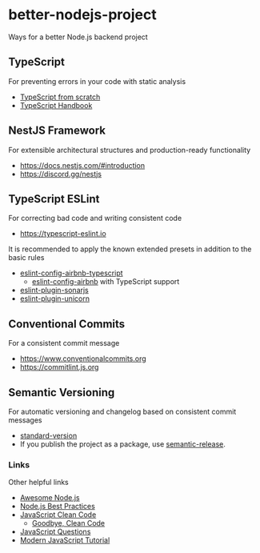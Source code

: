 # better-nodejs-project

Ways for a better Node.js backend project

## TypeScript

For preventing errors in your code with static analysis

- [TypeScript from scratch](https://www.typescriptlang.org/docs/handbook/typescript-from-scratch.html)
- [TypeScript Handbook](https://www.typescriptlang.org/docs/handbook/intro.html)

## NestJS Framework

For extensible architectural structures and production-ready functionality

- <https://docs.nestjs.com/#introduction>
- <https://discord.gg/nestjs>

## TypeScript ESLint

For correcting bad code and writing consistent code

- <https://typescript-eslint.io>

It is recommended to apply the known extended presets in addition to the basic rules

- [eslint-config-airbnb-typescript](https://github.com/iamturns/eslint-config-airbnb-typescript)
  - [eslint-config-airbnb](https://github.com/airbnb/javascript/tree/master/packages/eslint-config-airbnb) with TypeScript support
- [eslint-plugin-sonarjs](https://github.com/SonarSource/eslint-plugin-sonarjs)
- [eslint-plugin-unicorn](https://github.com/sindresorhus/eslint-plugin-unicorn)

## Conventional Commits

For a consistent commit message

- <https://www.conventionalcommits.org>
- <https://commitlint.js.org>

## Semantic Versioning

For automatic versioning and changelog based on consistent commit messages

- [standard-version](https://github.com/conventional-changelog/standard-version)
- If you publish the project as a package, use [semantic-release](https://github.com/semantic-release/semantic-release).

### Links

Other helpful links

- [Awesome Node.js](https://github.com/sindresorhus/awesome-nodejs)
- [Node.js Best Practices](https://github.com/goldbergyoni/nodebestpractices)
- [JavaScript Clean Code](https://github.com/ryanmcdermott/clean-code-javascript)
  - [Goodbye, Clean Code](https://overreacted.io/goodbye-clean-code)
- [JavaScript Questions](https://github.com/lydiahallie/javascript-questions)
- [Modern JavaScript Tutorial](https://javascript.info)
